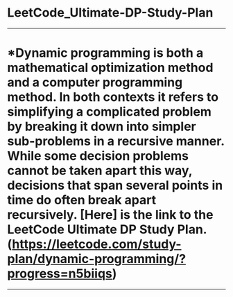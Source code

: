 # LeetCode_Ultimate-DP-Study-Plan
------
*Dynamic programming is both a mathematical optimization method and a computer programming method. In both contexts it refers to simplifying a complicated problem by breaking it down into simpler sub-problems in a recursive manner. While some decision problems cannot be taken apart this way, decisions that span several points in time do often break apart recursively.
[Here] is the link to the LeetCode Ultimate DP Study Plan.(https://leetcode.com/study-plan/dynamic-programming/?progress=n5biiqs)
======
------
